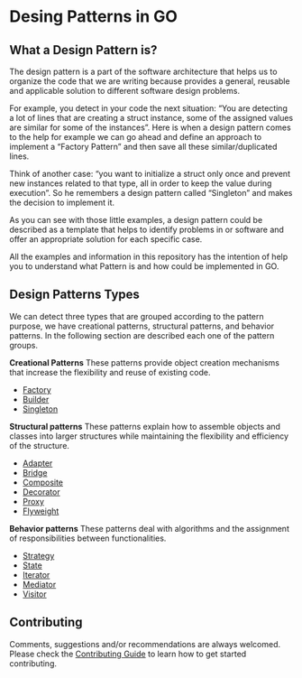 # Desing Patterns in GO

## What a Design Pattern is?
The design pattern is a part of the software architecture that helps us to organize the code that we are writing because provides a general, reusable and applicable solution to different software design problems.

For example, you detect in your code the next situation: “You are detecting a lot of lines that are creating a struct instance, some of the assigned values are similar for some of the instances”. Here is when a design pattern comes to the help for example we can go ahead and define an approach to implement a “Factory Pattern” and then save all these similar/duplicated lines.

Think of another case: “you want to initialize a struct only once and prevent new instances related to that type, all in order to keep the value during execution”. So he remembers a design pattern called “Singleton” and makes the decision to implement it.

As you can see with those little examples, a design pattern could be described as a template that helps to identify problems in or software and offer an appropriate solution for each specific case.

All the examples and information in this repository has the intention of help you to understand what Pattern is and how could be implemented in GO.

## Design Patterns Types
We can detect three types that are grouped according to the pattern purpose, we have creational patterns, structural patterns, and behavior patterns. In the following section are described each one of the pattern groups.

**Creational Patterns**
These patterns provide object creation mechanisms that increase the flexibility and reuse of existing code.

- [Factory](https://github.com/cdleo/go-design-patterns/blob/main/creational/factory)
- [Builder](https://github.com/cdleo/go-design-patterns/blob/main/creational/builder)
- [Singleton](https://github.com/cdleo/go-design-patterns/blob/main/creational/singleton)

**Structural patterns**
These patterns explain how to assemble objects and classes into larger structures while maintaining the flexibility and efficiency of the structure.

- [Adapter](https://github.com/cdleo/go-design-patterns/blob/main/structural/adapter)
- [Bridge](https://github.com/cdleo/go-design-patterns/blob/main/structural/bridge)
- [Composite](https://github.com/cdleo/go-design-patterns/blob/main/structural/compisite)
- [Decorator](https://github.com/cdleo/go-design-patterns/blob/main/structural/decorator)
- [Proxy](https://github.com/cdleo/go-design-patterns/blob/main/structural/proxy)
- [Flyweight](https://github.com/cdleo/go-design-patterns/blob/main/structural/flyweight)

**Behavior patterns**
These patterns deal with algorithms and the assignment of responsibilities between functionalities.

- [Strategy](https://github.com/cdleo/go-design-patterns/blob/main/behavioral/strategy)
- [State](https://github.com/cdleo/go-design-patterns/blob/main/behavioral/state)
- [Iterator](https://github.com/cdleo/go-design-patterns/blob/main/behavioral/iterator)
- [Mediator](https://github.com/cdleo/go-design-patterns/blob/main/behavioral/mediator)
- [Visitor](https://github.com/cdleo/go-design-patterns/blob/main/behavioral/visitor)

## Contributing
Comments, suggestions and/or recommendations are always welcomed. Please check the [Contributing Guide](CONTRIBUTING.md) to learn how to get started contributing.
